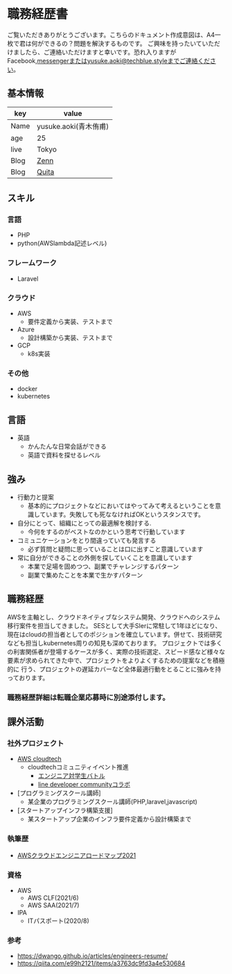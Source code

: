# 職務経歴書
ご覧いただきありがとうございます。こちらのドキュメント作成意図は、A4一枚で君は何ができるの？問題を解決するものです。
ご興味を持ったいていただけましたら、ご連絡いただけますと幸いです。恐れ入りますがFacebook,messengerまたはyusuke.aoki@techblue.styleまでご連絡ください。

## 基本情報

|key|value|
|---|-----|
|Name|yusuke.aoki(青木侑甫)|
|age|25|
|live|Tokyo|
|Blog|[Zenn](https://zenn.dev/yuki_tech)|
|Blog|[Quita](https://qiita.com/yuki-tech)|

## スキル
### 言語
- PHP
- python(AWSlambda記述レベル)

### フレームワーク
- Laravel

### クラウド
- AWS
    - 要件定義から実装、テストまで   
- Azure
    - 設計構築から実装、テストまで   
- GCP
    - k8s実装 

### その他
- docker
- kubernetes

## 言語
- 英語
    - かんたんな日常会話ができる
    - 英語で資料を探せるレベル

## 強み
- 行動力と提案
    - 基本的にプロジェクトなどにおいてはやってみて考えるということを意識しています。失敗しても死ななければOKというスタンスです。 
- 自分にとって、組織にとっての最適解を検討する. 
    - 今何をするのがベストなのかという思考で行動しています  
- コミュニケーションをとり間違っていても発言する
    - 必ず質問と疑問に思っていることは口に出すこと意識しています 
- 常に自分ができることの外側を探していくことを意識しています
    - 本業で足場を固めつつ、副業でチャレンジするパターン
    - 副業で集めたことを本業で生かすパターン

## 職務経歴
AWSを主軸とし、クラウドネイティブなシステム開発、クラウドへのシステム移行案件を担当してきました。
SESとして大手SIerに常駐して1年ほどになり、現在はcloudの担当者としてのポジションを確立しています。併せて、技術研究なども担当しkubernetes周りの知見も深めております。
プロジェクトでは多くの利害関係者が登場するケースが多く、実際の技術選定、スピード感など様々な要素が求められてきた中で、プロジェクトをよりよくするための提案などを積極的に
行う、プロジェクトの遅延カバーなど全体最適行動をとることに強みを持っております。

### 職務経歴詳細は転職企業応募時に別途添付します。

## 課外活動

### 社外プロジェクト
* [AWS cloudtech](https://aws-cloud-tech.com/)
    * cloudtechコミュニティイベント推進
        * [エンジニア対学生バトル](https://www.youtube.com/watch?v=r0BXFYk_87c)
        * [line developer communityコラボ](https://www.youtube.com/watch?v=w8o5uI2ONGw&t=278s)
* [プログラミングスクール講師]
    * 某企業のプログラミングスクール講師(PHP,laravel,javascript)   
* [スタートアップインフラ構築支援]
    * 某スタートアップ企業のインフラ要件定義から設計構築まで 

### 執筆歴
* [AWSクラウドエンジニアロードマップ2021](https://qiita.com/KurokawaKouhei/items/4e9aa3b526f3f233bf85)

### 資格
- AWS
    * AWS CLF(2021/6)
    * AWS SAA(2021/7)
- IPA
    * ITパスポート(2020/8)

### 参考
- https://dwango.github.io/articles/engineers-resume/
- https://qiita.com/e99h2121/items/a3763dc9fd3a4e530684
